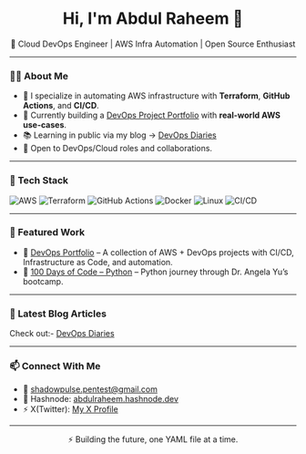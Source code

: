 <h1 align="center">Hi, I'm Abdul Raheem 👋</h1>
<p align="center">
  🚀 Cloud DevOps Engineer | AWS Infra Automation | Open Source Enthusiast
</p>

---

### 👨‍💻 About Me

- 🔧 I specialize in automating AWS infrastructure with **Terraform**, **GitHub Actions**, and **CI/CD**.
- 🎯 Currently building a [DevOps Project Portfolio](https://github.com/abdulraheem381/DevOps-portfolio) with **real-world AWS use-cases**.
- 📚 Learning in public via my blog → [DevOps Diaries](https://abdulraheem.hashnode.dev)
- 💼 Open to DevOps/Cloud roles and collaborations.

---

### 🧰 Tech Stack

![AWS](https://img.shields.io/badge/AWS-232F3E?style=flat&logo=amazon-aws&logoColor=white)
![Terraform](https://img.shields.io/badge/Terraform-7B42BC?style=flat&logo=terraform&logoColor=white)
![GitHub Actions](https://img.shields.io/badge/GitHub_Actions-2088FF?style=flat&logo=github-actions&logoColor=white)
![Docker](https://img.shields.io/badge/Docker-2496ED?style=flat&logo=docker&logoColor=white)
![Linux](https://img.shields.io/badge/Linux-FCC624?style=flat&logo=linux&logoColor=black)
![CI/CD](https://img.shields.io/badge/CI/CD-0A0A0A?style=flat&logo=git&logoColor=white)

---

### 📌 Featured Work

- 📂 [DevOps Portfolio](https://github.com/abdulraheem381/DevOps-portfolio) – A collection of AWS + DevOps projects with CI/CD, Infrastructure as Code, and automation.
- 🐍 [100 Days of Code – Python](https://github.com/abdulraheem381/100-days-of-code-python) – Python journey through Dr. Angela Yu’s bootcamp.

---

### 📝 Latest Blog Articles

Check out:- [DevOps Diaries](https://abdulraheem.hashnode.dev)

---

### 📫 Connect With Me

- 📧 shadowpulse.pentest@gmail.com  
- 🧠 Hashnode: [abdulraheem.hashnode.dev](https://abdulraheem.hashnode.dev)
- ⚡ X(Twitter): [My X Profile]([inkedin.com/in/abdul-raheem-devops/](https://x.com/Abdulraheem183))

---

<p align="center">
  ⚡ Building the future, one YAML file at a time.
</p>
